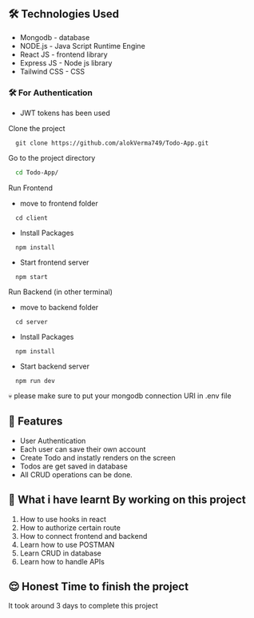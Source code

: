 
## 🛠 Technologies Used
  - Mongodb - database
  - NODE.js - Java Script Runtime Engine
  - React JS - frontend library
  - Express JS - Node js library
  - Tailwind CSS - CSS 
  
  ### 🛠 For Authentication
  - JWT tokens has been used 
  
Clone the project

```git
  git clone https://github.com/alokVerma749/Todo-App.git
```

Go to the project directory

```bash
  cd Todo-App/
```

Run Frontend 

- move to frontend folder

```npm
  cd client
```

- Install Packages

```npm
  npm install
```

- Start frontend server

```npm
  npm start
```

Run Backend (in other terminal)

- move to backend folder

```npm
  cd server
```

- Install Packages

```npm
  npm install
```

- Start backend server

```npm
  npm run dev
```

💀 please make sure to put your mongodb connection URI in .env file

## 📝 Features

- User Authentication
- Each user can save their own account
- Create Todo and instatly renders on the screen
- Todos are get saved in database
- All CRUD operations can be done.

## 🤔 What i have learnt By working on this project
1. How to use hooks in react  
2. How to authorize certain route
2. How to connect frontend and backend
3. Learn how to use POSTMAN
4. Learn CRUD in database
5. Learn how to handle APIs

## 😌 Honest Time to finish the project

It took around 3 days to complete this project

